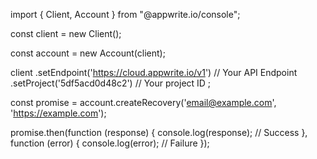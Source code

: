 import { Client,  Account } from "@appwrite.io/console";

const client = new Client();

const account = new Account(client);

client
    .setEndpoint('https://cloud.appwrite.io/v1') // Your API Endpoint
    .setProject('5df5acd0d48c2') // Your project ID
;

const promise = account.createRecovery('email@example.com', 'https://example.com');

promise.then(function (response) {
    console.log(response); // Success
}, function (error) {
    console.log(error); // Failure
});